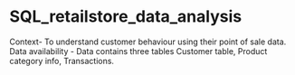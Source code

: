 # SQL_retailstore_data_analysis 
Context- To understand customer behaviour using  their point of sale data. 
Data availability - Data contains three tables Customer table, Product category info, Transactions. 
